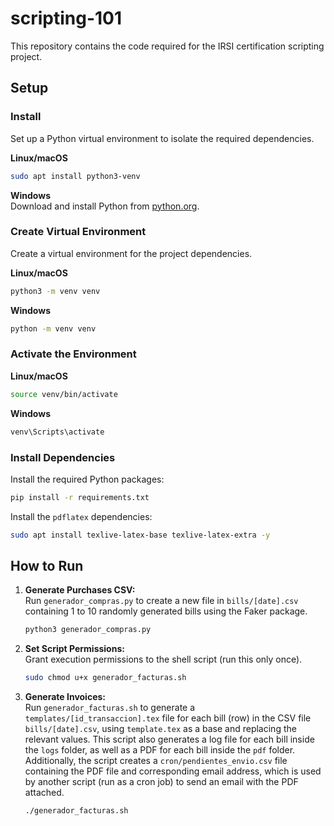 # scripting-101

This repository contains the code required for the IRSI certification scripting project.

## Setup

### Install

Set up a Python virtual environment to isolate the required dependencies.

**Linux/macOS**
```bash
sudo apt install python3-venv
```

**Windows**  
Download and install Python from [python.org](https://www.python.org/downloads/windows/).

### Create Virtual Environment

Create a virtual environment for the project dependencies.

**Linux/macOS**
```bash
python3 -m venv venv
```

**Windows**
```bash
python -m venv venv
```

### Activate the Environment

**Linux/macOS**
```bash
source venv/bin/activate
```

**Windows**
```bash
venv\Scripts\activate
```

### Install Dependencies

Install the required Python packages:

```bash
pip install -r requirements.txt
```

Install the `pdflatex` dependencies:

```bash
sudo apt install texlive-latex-base texlive-latex-extra -y
```

## How to Run

1. **Generate Purchases CSV:**  
    Run `generador_compras.py` to create a new file in `bills/[date].csv` containing 1 to 10 randomly generated bills using the Faker package.
    ```bash
    python3 generador_compras.py
    ```

2. **Set Script Permissions:**  
    Grant execution permissions to the shell script (run this only once).
    ```bash
    sudo chmod u+x generador_facturas.sh
    ```

3. **Generate Invoices:**  
    Run `generador_facturas.sh` to generate a `templates/[id_transaccion].tex` file for each bill (row) in the CSV file `bills/[date].csv`, using `template.tex` as a base and replacing the relevant values. This script also generates a log file for each bill inside the `logs` folder, as well as a PDF for each bill inside the `pdf` folder. Additionally, the script creates a `cron/pendientes_envio.csv` file containing the PDF file and corresponding email address, which is used by another script (run as a cron job) to send an email with the PDF attached.

    ```bash
    ./generador_facturas.sh
    ```
